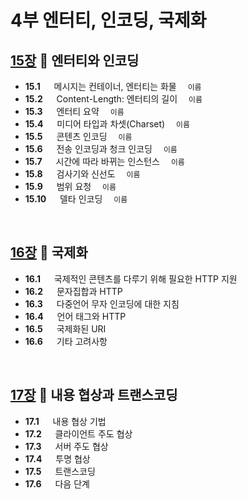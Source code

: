 # 4부 엔터티, 인코딩, 국제화

## [15장](./15_Entities_and_Encodings.md) :octopus: 엔터티와 인코딩
- __15.1__ 　  메시지는 컨테이너, 엔터티는 화물　 `이름`
- __15.2__ 　  Content-Length: 엔터티의 길이　 `이름`
- __15.3__ 　  엔터티 요약　 `이름`
- __15.4__ 　  미디어 타입과 차셋(Charset)　 `이름`
- __15.5__ 　  콘텐츠 인코딩　 `이름`
- __15.6__ 　  전송 인코딩과 청크 인코딩　 `이름`
- __15.7__ 　  시간에 따라 바뀌는 인스턴스　 `이름`
- __15.8__ 　  검사기와 신선도　 `이름`
- __15.9__ 　  범위 요청　 `이름`
- __15.10__ 　 델타 인코딩　 `이름`
<br>

## [16장](./16_Internationalization.md) :octopus: 국제화
- __16.1__ 　  국제적인 콘텐츠를 다루기 위해 필요한 HTTP 지원　 ` `
- __16.2__ 　  문자집합과 HTTP 　 ` `
- __16.3__ 　  다중언어 무자 인코딩에 대한 지침　 ` `
- __16.4__ 　  언어 태그와 HTTP　 ` `
- __16.5__ 　  국제화된 URI　 ` `
- __16.6__ 　  기타 고려사항　 ` `

<br>

## [17장](./17_Content_Negotiation_and_Transcoding.md) :octopus: 내용 협상과 트랜스코딩
- __17.1__ 　  내용 협상 기법　 ` `
- __17.2__ 　  클라이언트 주도 협상　 ` `
- __17.3__ 　  서버 주도 협상　 ` `
- __17.4__ 　  투명 협상 ` `
- __17.5__ 　  트랜스코딩 ` `
- __17.6__ 　  다음 단계　 ` `
<br>
